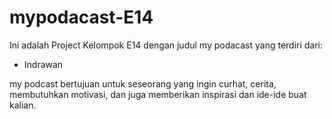 # mypodacast-E14
Ini adalah Project Kelompok E14 dengan judul my podacast yang terdiri dari:
- Indrawan

my podcast bertujuan untuk seseorang yang ingin curhat, cerita, membutuhkan motivasi, dan juga memberikan inspirasi dan ide-ide buat kalian.
